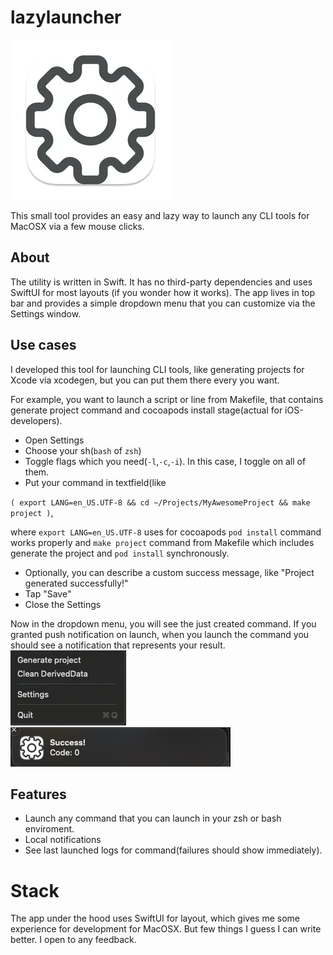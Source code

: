 # lazylauncher

![Logo](images/logo.png)

This small tool provides an easy and lazy way to launch any CLI tools for MacOSX via a few mouse clicks.

## About

The utility is written in Swift. It has no third-party dependencies and uses SwiftUI for most layouts (if you wonder how it works).
The app lives in top bar and provides a simple dropdown menu that you can customize via the Settings window.

## Use cases

I developed this tool for launching CLI tools, like generating projects for Xcode via xcodegen, but you can put them there every you want.

For example, you want to launch a script or line from Makefile, that contains generate project command and cocoapods install stage(actual for iOS-developers).
- Open Settings
- Choose your sh(`bash` of `zsh`)
- Toggle flags which you need(`-l`,`-c`,`-i`). In this case, I toggle on all of them.
- Put your command in textfield(like

`( export LANG=en_US.UTF-8 && cd ~/Projects/MyAwesomeProject && make project )`,

where `export LANG=en_US.UTF-8` uses for cocoapods `pod install` command works properly
and `make project` command from Makefile which includes generate the project and `pod install` synchronously.
- Optionally, you can describe a custom success message, like "Project generated successfully!"
- Tap "Save"
- Close the Settings

Now in the dropdown menu, you will see the just created command. If you granted push notification on launch, when you launch the command you should see a notification that represents your result.
![ex1](images/ex1.png)
![ex2](images/ex2.png)

## Features

- Launch any command that you can launch in your zsh or bash enviroment.
- Local notifications
- See last launched logs for command(failures should show immediately).

# Stack

The app under the hood uses SwiftUI for layout, which gives me some experience for development for MacOSX. But few things I guess I can write better. I open to any feedback.
